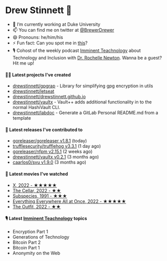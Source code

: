 
# Drew Stinnett 👋

- 🔭 I’m currently working at Duke University
- 📫 You can find me on twitter at [@BrewerDrewer](https://twitter.com/BrewerDrewer)
- 😄 Pronouns: he/him/his
- ⚡ Fun fact: Can you spot me in [this](https://www.youtube.com/watch?v=oL9WnB0qHBA)?
- 🎙 Cohost of the weekly podcast [Imminent Teachnology](https://podcast.imminentteachnology.com/) about Technology and Inclusion with [Dr. Rochelle Newton](https://www.linkedin.com/in/drrochellenewton/). Wanna be a guest? Hit me up!

#### 👨‍💻 Latest projects I've created
- [drewstinnett/gpgrap](https://github.com/drewstinnett/gpgrap) - Library for simplifying gpg encryption in utils
- [drewstinnett/letseat](https://github.com/drewstinnett/letseat)
- [drewstinnett/drewstinnett.github.io](https://github.com/drewstinnett/drewstinnett.github.io)
- [drewstinnett/vaultx](https://github.com/drewstinnett/vaultx) - Vault&#43;&#43; adds additional functionality in to the normal HashiVault CLI.
- [drewstinnett/labdoc](https://github.com/drewstinnett/labdoc) - Generate a GitLab Personal README.md from a template

#### 🚀 Latest releases I've contributed to
- [goreleaser/goreleaser v1.8.1](https://github.com/goreleaser/goreleaser/releases/tag/v1.8.1) (today)
- [trufflesecurity/trufflehog v3.3.1](https://github.com/trufflesecurity/trufflehog/releases/tag/v3.3.1) (1 day ago)
- [goreleaser/nfpm v2.15.1](https://github.com/goreleaser/nfpm/releases/tag/v2.15.1) (2 weeks ago)
- [drewstinnett/vaultx v0.2.1](https://github.com/drewstinnett/vaultx/releases/tag/v0.2.1) (3 months ago)
- [caarlos0/svu v1.9.0](https://github.com/caarlos0/svu/releases/tag/v1.9.0) (3 months ago)

#### 🍿 Latest movies I've watched
- [X, 2022 - ★★★★★](https://letterboxd.com/mondodrew/film/x-2022/1/)
- [The Cellar, 2022 - ★★](https://letterboxd.com/mondodrew/film/the-cellar-2022/)
- [Subspecies, 1991 - ★★★](https://letterboxd.com/mondodrew/film/subspecies/)
- [Everything Everywhere All at Once, 2022 - ★★★★★](https://letterboxd.com/mondodrew/film/everything-everywhere-all-at-once/)
- [The Outfit, 2022 - ★★](https://letterboxd.com/mondodrew/film/the-outfit-2022/)

#### 🎙 Latest [Imminent Teachnology](https://podcast.imminentteachnology.com/) topics
- Encryption Part 1
- Generations of Technology
- Bitcoin Part 2
- Bitcoin Part 1
- Anonymity on the Web